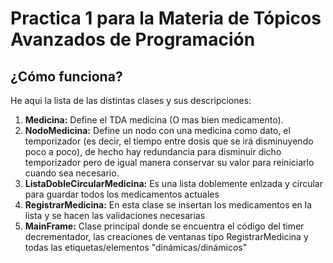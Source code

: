 # Practica 1 para la Materia de Tópicos Avanzados de Programación

## ¿Cómo funciona?
He aqui la lista de las distintas clases y sus descripciones:
1. **Medicina:** Define el TDA medicina (O mas bien medicamento).
2. **NodoMedicina:** Define un nodo con una medicina como dato, el temporizador (es decir, el tiempo entre dosis que se irá disminuyendo poco a poco), de hecho hay redundancia para disminuir dicho temporizador pero de igual manera conservar su valor para reiniciarlo cuando sea necesario.
3. **ListaDobleCircularMedicina:** Es una lista doblemente enlzada y circular para guardar todos los medicamentos actuales
4. **RegistrarMedicina:** En esta clase se insertan los medicamentos en la lista y se hacen las validaciones necesarias
5. **MainFrame:** Clase principal donde se encuentra el código del timer decrementador, las creaciones de ventanas tipo RegistrarMedicina y todas las etiquetas/elementos "dinámicas/dinámicos"
